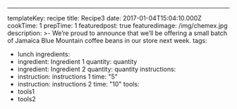 ---
templateKey: recipe
title: Recipe3
date: 2017-01-04T15:04:10.000Z
cookTime: 1
prepTime: 1
featuredpost: true
featuredimage: /img/chemex.jpg
description: >-
  We’re proud to announce that we’ll be offering a small batch of Jamaica Blue
  Mountain coffee beans in our store next week.
tags:
  - lunch
ingredients:
  - ingredient: Ingredient 1
    quantity: quantity
  - ingredient: Ingredient 2
    quantity: quantity
instructions:
  - instruction: instructions 1
    time: "5"
  - instruction: instructions 2
    time: "10"
tools:
  - tools1
  - tools2